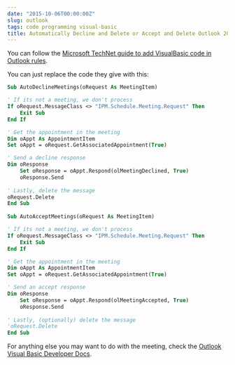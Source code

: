 ```yaml
---
date: "2015-10-06T00:00:00Z"
slug: outlook
tags: code programming visual-basic
title: Automatically Decline and Delete or Accept and Delete Outlook 2010 Meetings
---
```


You can follow the [Microsoft TechNet guide to add VisualBasic code in Outlook rules](http://blogs.technet.com/b/sharepoint_republic/archive/2011/12/09/outlook-rule-to-auto-accept-or-auto-decline-meeting-invites.aspx).

You can just replace the code they give with this:

```vb
Sub AutoDeclineMeetings(oRequest As MeetingItem)

' If its not a meeting, we don't process
If oRequest.MessageClass <> "IPM.Schedule.Meeting.Request" Then
    Exit Sub
End If

' Get the appointment in the meeting
Dim oAppt As AppointmentItem
Set oAppt = oRequest.GetAssociatedAppointment(True)

' Send a decline response
Dim oResponse
    Set oResponse = oAppt.Respond(olMeetingDeclined, True)
    oResponse.Send
    
' Lastly, delete the message
oRequest.Delete
End Sub
 
Sub AutoAcceptMeetings(oRequest As MeetingItem)

' If its not a meeting, we don't process
If oRequest.MessageClass <> "IPM.Schedule.Meeting.Request" Then
    Exit Sub
End If

' Get the appointment in the meeting
Dim oAppt As AppointmentItem
Set oAppt = oRequest.GetAssociatedAppointment(True)

' Send an accept response
Dim oResponse
    Set oResponse = oAppt.Respond(olMeetingAccepted, True)
    oResponse.Send
    
' Lastly, (optionally) delete the message
'oRequest.Delete
End Sub

```

For anything else you may want to do with the meeting, check the [Outlook Visual Basic Developer Docs](https://msdn.microsoft.com/EN-US/library/office/dn320338.aspx).
